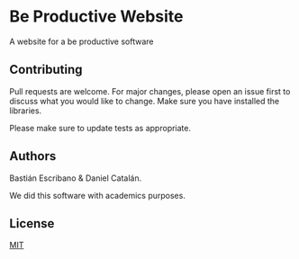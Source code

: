 # Be Productive Website
A website for a be productive software

## Contributing

Pull requests are welcome. For major changes, please open an issue first to discuss what you would like to change.
Make sure you have installed the libraries.

Please make sure to update tests as appropriate.

## Authors

Bastián Escribano & Daniel Catalán.                            

We did this software with academics purposes.             
     

## License

[MIT](https://choosealicense.com/licenses/mit/)
